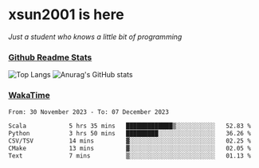 # xsun2001 is here

*Just a student who knows a little bit of programming*

### [Github Readme Stats](https://github.com/anuraghazra/github-readme-stats)

![Top Langs](https://github-readme-stats.vercel.app/api/top-langs/?username=xsun2001&layout=compact&theme=radical) ![Anurag's GitHub stats](https://github-readme-stats.vercel.app/api?username=xsun2001&show_icons=true&theme=radical)

### [WakaTime](https://wakatime.com)

<!--START_SECTION:waka-->

```txt
From: 30 November 2023 - To: 07 December 2023

Scala            5 hrs 35 mins   █████████████▒░░░░░░░░░░░   52.83 %
Python           3 hrs 50 mins   █████████░░░░░░░░░░░░░░░░   36.26 %
CSV/TSV          14 mins         ▓░░░░░░░░░░░░░░░░░░░░░░░░   02.25 %
CMake            13 mins         ▓░░░░░░░░░░░░░░░░░░░░░░░░   02.05 %
Text             7 mins          ▒░░░░░░░░░░░░░░░░░░░░░░░░   01.13 %
```

<!--END_SECTION:waka-->
